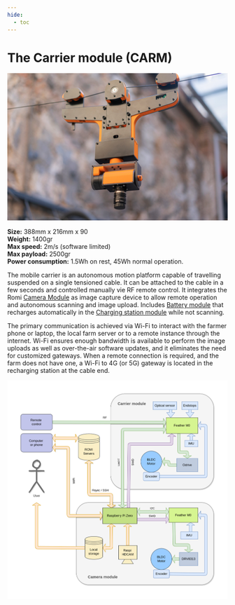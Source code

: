 ```yaml
---
hide:
  - toc
---
```

# The Carrier module (CARM)

![](/assets/images/farmersDashboard/cablebot.jpg)

**Size:** 388mm x 216mm x 90  
**Weight:** 1400gr  
**Max speed:** 2m/s (software limited)  
**Max payload:** 2500gr  
**Power consumption:** 1.5Wh on rest, 45Wh normal operation.  

The mobile carrier is an autonomous motion platform capable of travelling suspended on a single tensioned cable.
It can be attached to the cable in a few seconds and controlled manually vie RF remote control.
It integrates the Romi [Camera Module](camera.md) as image capture device to allow remote operation and autonomous scanning and image upload.
Includes [Battery module](power.md) that recharges automatically in the [Charging station module](station.md) while not scanning. 

The primary communication is achieved via Wi-Fi to interact with the farmer phone or laptop, the local farm server or to a remote instance through the internet.
Wi-Fi ensures enough bandwidth is available to perform the image uploads as well as over-the-air software updates, and it eliminates the need for customized gateways.
When a remote connection is required, and the farm does not have one, a Wi-Fi to 4G (or 5G) gateway is located in the recharging station at the cable end. 

![](/assets/images/farmersDashboard/Comm_Diagram.png)

